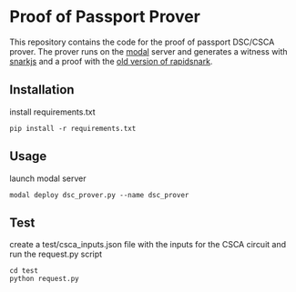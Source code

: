 # Proof of Passport Prover

This repository contains the code for the proof of passport DSC/CSCA prover.
The prover runs on the [modal](https://modal.com/docs/guide) server and generates a witness with [snarkjs](https://github.com/iden3/snarkjs) and a proof with the [old version of rapidsnark](https://github.com/iden3/rapidsnark-old).

## Installation
install requirements.txt
```
pip install -r requirements.txt
```
## Usage

launch modal server

```
modal deploy dsc_prover.py --name dsc_prover
```

## Test

create a test/csca_inputs.json file with the inputs for the CSCA circuit and run the request.py script

```
cd test
python request.py
```
